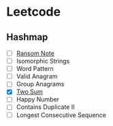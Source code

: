 # Leetcode

## Hashmap
- [ ] [Ransom Note](hashmap/ransom-note.py)
- [ ] Isomorphic Strings 
- [ ] Word Pattern
- [ ] Valid Anagram
- [ ] Group Anagrams
- [X] [Two Sum](hashmap/two-sum.py)
- [ ] Happy Number
- [ ] Contains Duplicate II
- [ ] Longest Consecutive Sequence